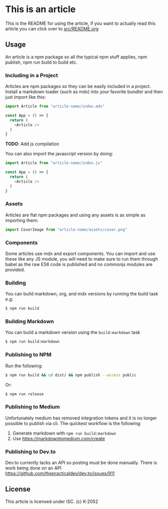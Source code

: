 # This is an article

This is the README for using the article, if you want to actually read this article you can click over to [src/README.org](./src/README.org)

## Usage

An article is a npm package so all the typical npm stuff applies, npm publish, npm run build to build etc.

### Including in a Project

Articles are npm packages so they can be easily included in a project. Install a markdown loader (such as mdx) into your favorite bundler and then just import like this:

```javascript 
import Article from "article-name/index.mdx"

const App = () => {
  return (
    <Article />
  )
}
```

**TODO**: Add js compilation

You can also import the javascript version by doing:

```javascript 
import Article from "article-name/index.js"

const App = () => {
  return (
    <Article />
  )
}
```

### Assets

Articles are flat npm packages and using any assets is as simple as importing them:

```javascript 
import CoverImage from "article-name/assets/cover.png"
```

### Components

Some articles use mdx and export components. You can import and use these like any JS module, you will need to make sure to run them through babel as the raw ES6 code is published and no commonjs modules are provided.

### Building

You can build markdown, org, and mdx versions by running the build task e.g:

```sh 
$ npm run build
```

### Building Markdown

You can build a markdown version using the `build:markdown` task

```sh 
$ npm run build:markdown
```

### Publishing to NPM

Run the following:

```sh 
$ npm run build && cd dist/ && npm publish --access public
```

Or:

```sh 
$ npm run release
```

### Publishing to Medium

Unfortunately medium has removed integration tokens and it is no longer possible to publish via cli. The quickest workflow is the following:

1.  Generate markdown with 
    `npm run build:markdown`
2.  Use https://markdowntomedium.com/create

### Publishing to Dev.to

Dev.to currently lacks an API so posting must be done manually. There is work being done on an API https://github.com/thepracticaldev/dev.to/issues/911

## License

This article is licensed under ISC. (c) K-2052
